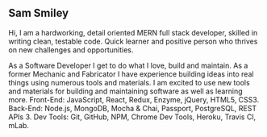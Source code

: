## Sam Smiley
Hi, I am a hardworking, detail oriented MERN full stack developer, skilled in writing clean, testable code. Quick learner and positive person who thrives on new challenges and opportunities. 

As a Software Developer I get to do what I love, build and maintain. As a former Mechanic and Fabricator I have experience building ideas into real things using numerous tools and materials. I am excited to use new tools and materials for building and maintaining software as well as learning more.
Front-End: JavaScript, React, Redux, Enzyme, jQuery, HTML5, CSS3.
Back-End: Node.js, MongoDB, Mocha & Chai, Passport, PostgreSQL, REST APIs 3.
Dev Tools: Git, GitHub, NPM, Chrome Dev Tools, Heroku, Travis Cl, mLab.
